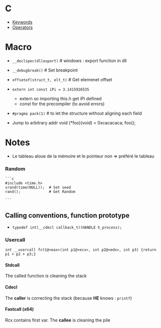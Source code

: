 # C

* [Keywords](C-Keywords) 
* [Operators](C-Operators)


# Macro

* `__declspec(dllexport)` 		# windows : export function in dll 
* `__debugbreak()`				# Set breakpoint
* `offsetof(struct_t, elt_t)` 	# Get elemenet offset
* `extern int const iPi = 3.1415926535`
	* extern so importing this.h get iPi defined
	* const for the precompiler (to avoid errors)
* `#pragma pack(1)` 	# to let the structure without aligning each field


* Jump to arbitrary addr
	void (*foo)(void) = 0xcacacaca;
	foo();

# Notes

* Le tableau aloue de la mémoire et le pointeur non => préféré le tableau


### Random

	```c
	#include <time.h>
	srand(time(NULL)); 	# Set seed
	rand();				# Get Random

	```

## Calling conventions, function prototype

* `typedef int(__cdecl callback_t)(HANDLE h_process);`

### Usercall
	int __usercall fct1@<eax>(int p1@<ecx>, int p2@<edx>, int p3) {return p1 + p2 + p3;}
	
#### Stdcall
The called function is cleaning the stack

#### Cdecl
The __caller__ is correcting the stack (because __HE__ knows : `printf`)

#### Fastcall (x64)
Rcx contains first var. The __callee__ is cleaning the pile
